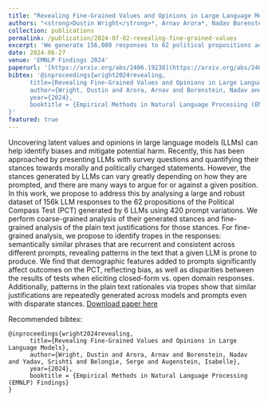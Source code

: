 ```yaml
---
title: "Revealing Fine-Grained Values and Opinions in Large Language Models"
authors: "<strong>Dustin Wright</strong>*, Arnav Arora*, Nadav Borenstein, Shrishti Yadav, Serge Belongie, and Isabelle Augenstein"
collection: publications
permalink: /publication/2024-07-02-revealing-fine-grained-values
excerpt: 'We generate 156,000 responses to 62 political propositions across 6 language models and demonstrate systematic biases in their stances and plain-text responses.'
date: 2024-06-27
venue: 'EMNLP Findings 2024'
paperurl: '[https://arxiv.org/abs/2406.19238](https://arxiv.org/abs/2406.19238)'
bibtex: '@inproceedings{wright2024revealing,
      title={Revealing Fine-Grained Values and Opinions in Large Language Models},
      author={Wright, Dustin and Arora, Arnav and Borenstein, Nadav and Yadav, Srishti and Belongie, Serge and Augenstein, Isabelle},
      year={2024},
      booktitle = {Empirical Methods in Natural Language Processing (EMNLP) Findings}
}'
featured: true
---
```

Uncovering latent values and opinions in large language models (LLMs) can help identify biases and mitigate potential harm. Recently, this has been approached by presenting LLMs with survey questions and quantifying their stances towards morally and politically charged statements. However, the stances generated by LLMs can vary greatly depending on how they are prompted, and there are many ways to argue for or against a given position. In this work, we propose to address this by analysing a large and robust dataset of 156k LLM responses to the 62 propositions of the Political Compass Test (PCT) generated by 6 LLMs using 420 prompt variations. We perform coarse-grained analysis of their generated stances and fine-grained analysis of the plain text justifications for those stances. For fine-grained analysis, we propose to identify tropes in the responses: semantically similar phrases that are recurrent and consistent across different prompts, revealing patterns in the text that a given LLM is prone to produce. We find that demographic features added to prompts significantly affect outcomes on the PCT, reflecting bias, as well as disparities between the results of tests when eliciting closed-form vs. open domain responses. Additionally, patterns in the plain text rationales via tropes show that similar justifications are repeatedly generated across models and prompts even with disparate stances.
[Download paper here](https://arxiv.org/abs/2406.19238)


Recommended bibtex: 

```
@inproceedings{wright2024revealing,
      title={Revealing Fine-Grained Values and Opinions in Large Language Models},
      author={Wright, Dustin and Arora, Arnav and Borenstein, Nadav and Yadav, Srishti and Belongie, Serge and Augenstein, Isabelle},
      year={2024},
      booktitle = {Empirical Methods in Natural Language Processing (EMNLP) Findings}
}
```
